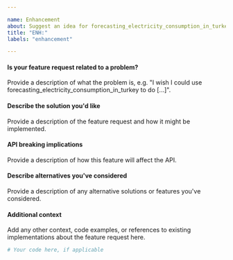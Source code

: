 ```yaml
---

name: Enhancement
about: Suggest an idea for forecasting_electricity_consumption_in_turkey
title: "ENH:"
labels: "enhancement"

---
```


#### Is your feature request related to a problem?

Provide a description of what the problem is, e.g. "I wish I could use
forecasting_electricity_consumption_in_turkey to do [...]".

#### Describe the solution you'd like

Provide a description of the feature request and how it might be implemented.

#### API breaking implications

Provide a description of how this feature will affect the API.

#### Describe alternatives you've considered

Provide a description of any alternative solutions or features you've considered.

#### Additional context

Add any other context, code examples, or references to existing implementations about
the feature request here.

```python
# Your code here, if applicable
```

